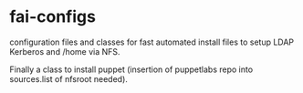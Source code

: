# fai-configs


configuration files and classes for fast automated install files to setup LDAP Kerberos and /home via NFS.

Finally a class to install puppet (insertion of puppetlabs repo into sources.list of nfsroot needed).

